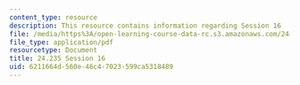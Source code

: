 ```yaml
---
content_type: resource
description: This resource contains information regarding Session 16
file: /media/https%3A/open-learning-course-data-rc.s3.amazonaws.com/24-235j-philosophy-of-law-spring-2012/6211664d560e46c47023599ca5318489_MIT24_235JS12_Session16.pdf
file_type: application/pdf
resourcetype: Document
title: 24.235 Session 16
uid: 6211664d-560e-46c4-7023-599ca5318489
---
```

